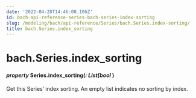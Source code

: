```yaml
---
date: '2022-04-28T14:46:08.106Z'
id: bach-api-reference-series-bach-series-index-sorting
slug: /modeling/bach/api-reference/Series/bach.Series.index-sorting/
title: bach.Series.index_sorting
---
```


# bach.Series.index_sorting


#### _property_ Series.index_sorting(_: List[bool_ )
Get this Series’ index sorting. An empty list indicates no sorting by index.

<!-- !! processed by numpydoc !! -->
